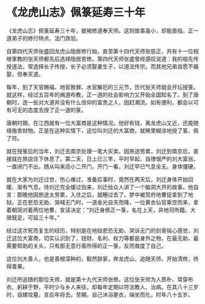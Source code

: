 # 《龙虎山志》佩箓延寿三十年

《龙虎山志》佩箓延寿三十年，披褐修道奉天师。这则故事虽小，却能直指，正一道弟子的修行特点、法门效验。

自第四代天师张盛回龙虎山隐居修行始，直至第十四代天师张慈正，共有十一位相继掌教的张天师都先后选择隐居苦修。第四代天师张盛曾经感叹说道：我的祖先传授道法，常选择长子传授，长子必须娶妻生子，以道法传宗。而其他兄弟自愿不婚娶，但奉天道。

每年，到了天官赐福、地官赦罪、水官解厄的三元节，历代张天师就会开坛授箓。就这样，经过五百年的阐道布教，正一道的社会影响力又开始全国知名了。到了唐朝时，连一些对大道并没有什么信仰的富贵之人，因赶潮流，如有便利，都会以可有可无的态度去授了正一道的箓。

唐朝时期，在江西就有一位大富商是这种情况。他好有钱，离龙虎山又近，还能随缘施舍财物。正是在这种实情下，这位叫刘迁的大富商，就稀里糊涂地授了箓、佩了符。

就在授箓后的当年，刘迁去南京处理一笔大买卖。因旅途劳累，刘迁到南京后，直接就在旅店住下休息了。第二天，日上已三竿，平时早起、自律很严的刘大富翁，一直闭门不出。随从叫来店小二开门，开门一看，刘迁早已气息全无、身体僵硬。

就在大家为刘迁过世，伤心难过，准备后事时，竟然在两天后，刘迁身体开始回暖、渐有气息。待刘迁完全缓过劲来，刘迁给众人讲了一个脑洞大开的故事。他自言：那晚他因旅途太劳累，入住之后，就睡过去了。梦中被冥府地曹捉拿到了地狱。正在悲恐无助、哭喊无门时，一道金光自天而降，一位黄衣仙官乘空而来，拿着朝简对着两位地曹，宣读决定：“刘迁身佩正一箓，名在上天，非地司所籍。大限既足，可延三十年。”

经过这次死而复生的经历，特别是在地狱悲恐无助、哭诉无门的刻骨铭心感觉，刘迁这位大富商，切实认识到了，钱财、名利、权力等都是身外之物，在最无助、最需要帮助的关头，只有那无意行善所得的正一箓，反而救度了自己。

这位刘大善人，也是善根深种的，毅然辞家，奔龙虎山，追随天师，开始清修，终得善果。

刘迁所追随的那位天师，就是第十九代天师张修。这位张天师为人质朴、常穿布衣、躬耕于野，平时少与乡人来往，却每年定期以符法教人、治病。在其八十三岁时，自建坟墓，言后年将去。至期，自己沐浴更衣，端坐而化，时年八十五岁。
